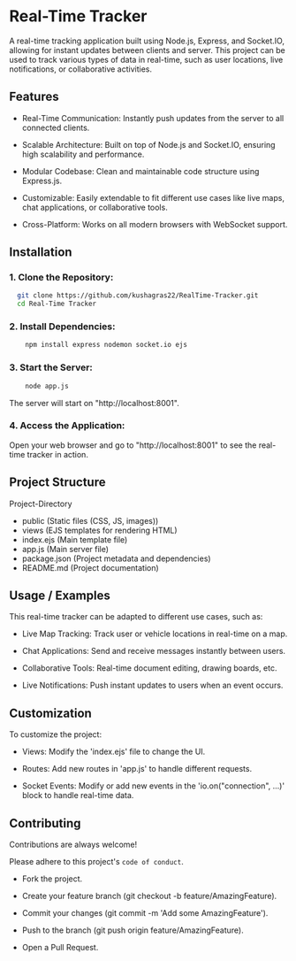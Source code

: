 
# Real-Time Tracker

A real-time tracking application built using Node.js, Express, and Socket.IO, allowing for instant updates between clients and server. This project can be used to track various types of data in real-time, such as user locations, live notifications, or collaborative activities.

## Features

- Real-Time Communication: Instantly push updates from the server to all connected clients.

- Scalable Architecture: Built on top of Node.js and Socket.IO, ensuring high scalability and performance.

- Modular Codebase: Clean and maintainable code structure using Express.js.

- Customizable: Easily extendable to fit different use cases like live maps, chat applications, or collaborative tools.

- Cross-Platform: Works on all modern browsers with WebSocket support.

## Installation

### 1. Clone the Repository: 

```bash
  git clone https://github.com/kushagras22/RealTime-Tracker.git
  cd Real-Time Tracker
```
    
### 2. Install Dependencies:

```bash
    npm install express nodemon socket.io ejs
```

### 3. Start the Server:

```bash
    node app.js
```
The server will start on "http://localhost:8001".

### 4. Access the Application:

Open your web browser and go to "http://localhost:8001" to see the real-time tracker in action.
## Project Structure

Project-Directory
- public               (Static files (CSS, JS, images))
- views                (EJS templates for rendering HTML)
- index.ejs            (Main template file)
- app.js               (Main server file)
- package.json         (Project metadata and dependencies)
- README.md            (Project documentation)

## Usage / Examples

This real-time tracker can be adapted to different use cases, such as:

- Live Map Tracking: Track user or vehicle locations in real-time on a map.

- Chat Applications: Send and receive messages instantly between users.

- Collaborative Tools: Real-time document editing, drawing boards, etc.

- Live Notifications: Push instant updates to users when an event occurs.
## Customization

To customize the project:

- Views: Modify the 'index.ejs' file to change the UI.

- Routes: Add new routes in 'app.js' to handle different requests.

- Socket Events: Modify or add new events in the 'io.on("connection", ...)' block to handle real-time data.
## Contributing

Contributions are always welcome!

Please adhere to this project's `code of conduct`.

- Fork the project.

- Create your feature branch (git checkout -b feature/AmazingFeature).

- Commit your changes (git commit -m 'Add some AmazingFeature').

- Push to the branch (git push origin feature/AmazingFeature).

- Open a Pull Request.
